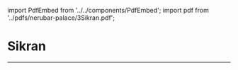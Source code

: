 import PdfEmbed from '../../components/PdfEmbed';
import pdf from '../pdfs/nerubar-palace/3Sikran.pdf';

# Sikran
---

<PdfEmbed src={pdf} />